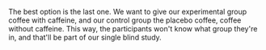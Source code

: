 The best option is the last one. We want to give our experimental group coffee
with caffeine, and our control group the placebo coffee, coffee without
caffeine. This way, the participants won't know what group they're in, and
that'll be part of our single blind study.
